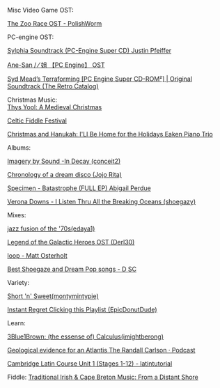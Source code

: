 Misc Video Game OST:

[The Zoo Race OST - PolishWorm](https://youtube.com/playlist?list=PLOJErpyswxzMIw5M0tB4wrQsZ-ak7WoWK)  



PC-engine OST:  

[Sylphia Soundtrack (PC-Engine Super CD)
Justin Pfeiffer](https://www.youtube.com/playlist?list=PLS33sdp5dtRmI6x3CUUaZ1trFnDLUSrP1)  

[Ane-San / ⁄ 姐 【PC Engine】 OST](https://www.youtube.com/playlist?list=PL8x7wHq_i5DdyzSsi7_qRqqT1nQIY3YZQ)  

[Syd Mead’s Terraforming [PC Engine Super CD-ROM²] | Original Soundtrack (The Retro Catalog)](https://www.youtube.com/playlist?list=PLVMVbsTFPOy8JfcAaASJQyq2Zcf8yyyGR)  



Christmas Music:  
[Thys Yool: A Medieval Christmas](https://www.youtube.com/playlist?list=OLAK5uy_luJyiM0Kv-ZRK6TlRgfkmOia-AjBfYMe4)  

[Celtic Fiddle Festival](https://www.youtube.com/playlist?list=OLAK5uy_lA9YIE8DZSx8ISc7QM4UkxhlWd9ZaLpFA)  

[Christmas and Hanukah: I'Ll Be Home for the Holidays
Eaken Piano Trio](https://www.youtube.com/playlist?list=OLAK5uy_lFXkl8NOR5YUdiPpLgCNFb79IxgAXI_xo)  


Albums:  

[Imagery by Sound -In Decay (conceit2)](https://youtube.com/playlist?list=PLBKVN8MW0_1ZpnXeUdg3JL7CxkKV43TzH)  

[Chronology of a dream disco (Jojo Rita)](https://www.youtube.com/playlist?list=PLNe5B7pDzB0DF3-lFU4_pTzLklzUAJHSG)  

[Specimen - Batastrophe (FULL EP) Abigail Perdue](https://www.youtube.com/playlist?list=PLUJXUnTA4ULi3MyluxKMbQJ3mPfbJJ65f)  

[Verona Downs - I Listen Thru All the Breaking Oceans (shoegazy)](https://www.youtube.com/watch?v=GzoBghsTK04&list=OLAK5uy_lqa0j6eELHWgoqqHU3FuyhJsLC5fboWwM)  






Mixes:  

[jazz fusion of the '70s(edaya1)](https://www.youtube.com/playlist?list=PLDAt_4uwQO2LJnZZ7ZKQpEZBqWxYVZu_x)  

[Legend of the Galactic Heroes OST (Derl30)](https://www.youtube.com/playlist?list=PLviRCiujlzqCYuoMJzMtpbR3seP3r_duP)  

[loop - Matt Osterholt](https://www.youtube.com/playlist?list=PLf9WFU11J1EOHyakz5Qz8YiotBz7R-aGt)  

[Best Shoegaze and Dream Pop songs - D SC](https://www.youtube.com/playlist?list=PLsEc7Aw3YxEpeL9WwsjTqzgzmtW5-p9ZK)  




Variety:  

[Short 'n' Sweet(montymintypie)](https://www.youtube.com/playlist?list=PLDAt_4uwQO2LJnZZ7ZKQpEZBqWxYVZu_x)  

[Instant Regret Clicking this Playlist (EpicDonutDude)](https://www.youtube.com/playlist?list=PLv3TTBr1W_9tppikBxAE_G6qjWdBljBHJ)  


Learn:  

[3Blue1Brown: (the essense of) Calculus(imightberong)](https://www.youtube.com/playlist?list=PL0-GT3co4r2wlh6UHTUeQsrf3mlS2lk6x)  

[Geological evidence for an Atlantis The Randall Carlson · Podcast](https://www.youtube.com/playlist?list=PLHY4t-R0YADgezVzUysTl_xOKUkScRm7m)  

[Cambridge Latin Course Unit 1 (Stages 1-12) - latintutorial](https://www.youtube.com/playlist?list=PLI76N29qybf8a9pkSzD9X0PX3a3PgO2_-)  

Fiddle:
[Traditional Irish & Cape Breton Music: From a Distant Shore](https://www.youtube.com/watch?v=aJ7Vih8Ifl8&list=OLAK5uy_lerodva1PbVbmnh2xw4lpiTZW1iGImL8M)





